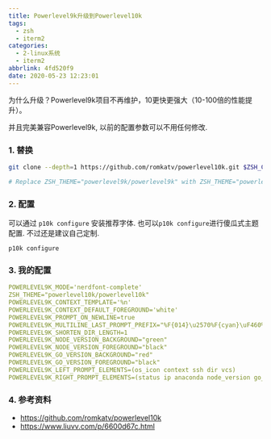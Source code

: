 ```yaml
---
title: Powerlevel9k升级到Powerlevel10k
tags:
  - zsh
  - iterm2
categories:
  - 2-linux系统
  - iterm2
abbrlink: 4fd520f9
date: 2020-05-23 12:23:01
---
```




为什么升级？Powerlevel9k项目不再维护，10更快更强大（10-100倍的性能提升）。

并且完美兼容Powerlevel9k, 以前的配置参数可以不用任何修改.

<!-- more -->

### 1. 替换

```bash
git clone --depth=1 https://github.com/romkatv/powerlevel10k.git $ZSH_CUSTOM/themes/powerlevel10k

# Replace ZSH_THEME="powerlevel9k/powerlevel9k" with ZSH_THEME="powerlevel10k/powerlevel10k".
```



### 2. 配置

可以通过 `p10k configure` 安装推荐字体. 也可以`p10k configure`进行傻瓜式主题配置. 不过还是建议自己定制.

```
p10k configure
```



### 3. 我的配置

```yaml
POWERLEVEL9K_MODE='nerdfont-complete'
ZSH_THEME="powerlevel10k/powerlevel10k"
POWERLEVEL9K_CONTEXT_TEMPLATE='%n'
POWERLEVEL9K_CONTEXT_DEFAULT_FOREGROUND='white'
POWERLEVEL9K_PROMPT_ON_NEWLINE=true
POWERLEVEL9K_MULTILINE_LAST_PROMPT_PREFIX="%F{014}\u2570%F{cyan}\uF460%F{073}\uF460%F{109}\uF460%f "
POWERLEVEL9K_SHORTEN_DIR_LENGTH=1
POWERLEVEL9K_NODE_VERSION_BACKGROUND="green"
POWERLEVEL9K_NODE_VERSION_FOREGROUND="black"
POWERLEVEL9K_GO_VERSION_BACKGROUND="red"
POWERLEVEL9K_GO_VERSION_FOREGROUND="black"
POWERLEVEL9K_LEFT_PROMPT_ELEMENTS=(os_icon context ssh dir vcs)
POWERLEVEL9K_RIGHT_PROMPT_ELEMENTS=(status ip anaconda node_version go_version)
```



### 4. 参考资料

+ https://github.com/romkatv/powerlevel10k
+ https://www.liuvv.com/p/6600d67c.html

